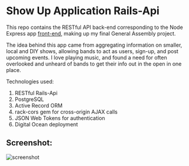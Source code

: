 # Show Up Application Rails-Api

This repo contains the RESTful API back-end corresponding to the Node Express app [front-end](https://github.com/uelski/show_up_frontend), making up my final General Assembly project.

The idea behind this app came from aggregating information on smaller, local and DIY shows, allowing bands to act as users, sign-up, and post upcoming events. I love playing music, and found a need for often overlooked and unheard of bands to get their info out in the open in one place.

Technologies used:
1. RESTful Rails-Api
2. PostgreSQL
3. Active Record ORM
2. rack-cors gem for cross-origin AJAX calls
3. JSON Web Tokens for authentication
4. Digital Ocean deployment

## Screenshot:
![screenshot](http://i.imgur.com/9IjK2wZ.png)
